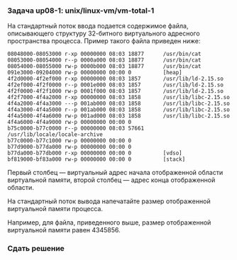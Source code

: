 ### Задача up08-1: unix/linux-vm/vm-total-1

На стандартный поток ввода подается содержимое файла, описывающего
структуру 32-битного виртуального адресного пространства процесса.
Пример такого файла приведен ниже:

    08048000-08053000 r-xp 00000000 08:03 18877      /usr/bin/cat
    08053000-08054000 r--p 0000a000 08:03 18877      /usr/bin/cat
    08054000-08055000 rw-p 0000b000 08:03 18877      /usr/bin/cat
    091e3000-09204000 rw-p 00000000 00:00 0          [heap]
    4f2d0000-4f2ef000 r-xp 00000000 08:03 1857       /usr/lib/ld-2.15.so
    4f2ef000-4f2f0000 r--p 0001e000 08:03 1857       /usr/lib/ld-2.15.so
    4f2f0000-4f2f1000 rw-p 0001f000 08:03 1857       /usr/lib/ld-2.15.so
    4f2f7000-4f4a2000 r-xp 00000000 08:03 1858       /usr/lib/libc-2.15.so
    4f4a2000-4f4a3000 ---p 001ab000 08:03 1858       /usr/lib/libc-2.15.so
    4f4a3000-4f4a5000 r--p 001ab000 08:03 1858       /usr/lib/libc-2.15.so
    4f4a5000-4f4a6000 rw-p 001ad000 08:03 1858       /usr/lib/libc-2.15.so
    4f4a6000-4f4a9000 rw-p 00000000 00:00 0 
    b75c0000-b77c0000 r--p 00000000 08:03 57661      /usr/lib/locale/locale-archive
    b77c0000-b77c1000 rw-p 00000000 00:00 0 
    b77d9000-b77da000 rw-p 00000000 00:00 0 
    b77da000-b77db000 r-xp 00000000 00:00 0          [vdso]
    bf819000-bf83a000 rw-p 00000000 00:00 0          [stack]

Первый столбец — виртуальный адрес начала отображенной области
виртуальной памяти, второй столбец — адрес конца отображенной области.

На стандартный поток вывода напечатайте размер отображенной виртуальной
памяти процесса.

Например, для файла, приведенного выше, размер отображенной виртуальной
памяти равен 4345856.

### Сдать решение
